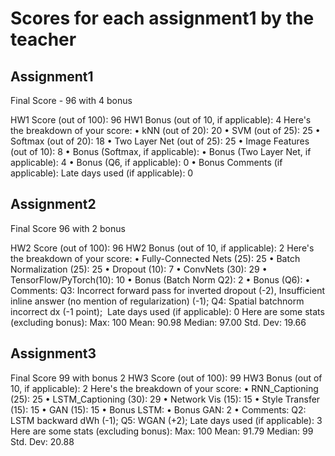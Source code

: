# Scores for each assignment1 by the teacher
## Assignment1
Final Score - 96 with 4 bonus

HW1 Score (out of 100): 96
HW1 Bonus (out of 10, if applicable): 4
Here's the breakdown of your score:
	• kNN (out of 20): 20
	• SVM (out of 25): 25
	• Softmax (out of 20): 18
	• Two Layer Net (out of 25): 25
	• Image Features (out of 10): 8
	• Bonus (Softmax, if applicable):
	• Bonus (Two Layer Net, if applicable): 4
	• Bonus (Q6, if applicable): 0
	• Bonus Comments (if applicable):
Late days used (if applicable): 0
## Assignment2
Final Score 96 with 2 bonus

HW2 Score (out of 100): 96
HW2 Bonus (out of 10, if applicable): 2
Here's the breakdown of your score:
	• Fully-Connected Nets (25): 25
	• Batch Normalization (25): 25
	• Dropout (10): 7
	• ConvNets (30): 29
	• TensorFlow/PyTorch(10): 10
	• Bonus (Batch Norm Q2): 2
	• Bonus (Q6):
	• Comments: Q3: Incorrect forward pass for inverted dropout (-2), Insufficient inline answer (no mention of regularization) (-1); Q4: Spatial batchnorm incorrect dx (-1 point); 
Late days used (if applicable): 0
Here are some stats (excluding bonus):
Max: 100
Mean: 90.98
Median: 97.00
Std. Dev: 19.66

## Assignment3
Final Score 99 with bonus 2
HW3 Score (out of 100): 99
HW3 Bonus (out of 10, if applicable): 2
Here's the breakdown of your score:
	• RNN_Captioning (25): 25
	• LSTM_Captioning (30): 29
	• Network Vis (15): 15
	• Style Transfer (15): 15
	• GAN (15): 15
	• Bonus LSTM:
	• Bonus GAN: 2
	• Comments: Q2: LSTM backward dWh (-1); Q5: WGAN (+2);
Late days used (if applicable): 3
Here are some stats (excluding bonus):
Max: 100
Mean: 91.79
Median: 99
Std. Dev: 20.88
